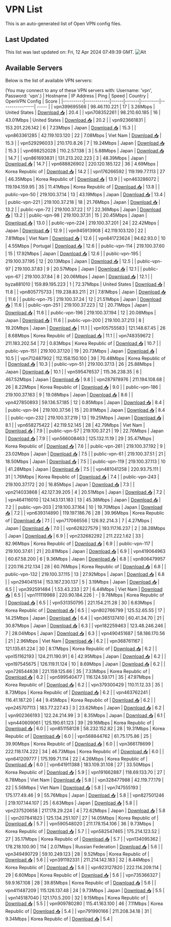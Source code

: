 # VPN List

This is an auto-generated list of Open VPN config files.

## Last Updated

This list was last updated on: Fri, 12 Apr 2024 07:49:39 GMT.
![Alt](https://repobeats.axiom.co/api/embed/186b98318ef1479477931607c1ad7d823f12451f.svg "Repobeats analytics image")

## Available Servers

Below is the list of available VPN servers:

(You may connect to any of these VPN servers with: Username: 'vpn', Password: 'vpn'.)
| Hostname | IP Address | Ping | Speed | Country | OpenVPN Config | Score |
|----------|------------|------|-------|---------|----------------| ----- |
| vpn399695566 | 98.46.110.221 | 17 | 3.26Mbps | United States | [Download 📥](./configs/server_0_US.ovpn) | 20.4 |
| vpn708352261 | 98.210.60.185 | 16 | 43.01Mbps | United States | [Download 📥](./configs/server_1_US.ovpn) | 20.2 |
| vpn923661831 | 153.201.226.142 | 6 | 7.23Mbps | Japan | [Download 📥](./configs/server_2_JP.ovpn) | 15.3 |
| vpn863361285 | 42.119.103.120 | 22 | 7.08Mbps | Viet Nam | [Download 📥](./configs/server_3_VN.ovpn) | 15.3 |
| vpn529296033 | 210.170.8.26 | 7 | 19.24Mbps | Japan | [Download 📥](./configs/server_4_JP.ovpn) | 15.3 |
| vpn698252028 | 110.2.57.138 | 3 | 5.88Mbps | Japan | [Download 📥](./configs/server_5_JP.ovpn) | 14.7 |
| vpn861693831 | 131.213.202.223 | 3 | 48.39Mbps | Japan | [Download 📥](./configs/server_6_JP.ovpn) | 14.7 |
| vpn688826902 | 220.120.185.122 | 36 | 4.69Mbps | Korea Republic of | [Download 📥](./configs/server_7_KR.ovpn) | 14.2 |
| vpn176266592 | 119.199.77.113 | 27 | 46.35Mbps | Korea Republic of | [Download 📥](./configs/server_8_KR.ovpn) | 13.9 |
| vpn463286072 | 119.194.159.95 | 35 | 11.41Mbps | Korea Republic of | [Download 📥](./configs/server_9_KR.ovpn) | 13.8 |
| public-vpn-50 | 219.100.37.14 | 13 | 43.19Mbps | Japan | [Download 📥](./configs/server_10_JP.ovpn) | 13.4 |
| public-vpn-221 | 219.100.37.218 | 18 | 21.76Mbps | Japan | [Download 📥](./configs/server_11_JP.ovpn) | 13.2 |
| public-vpn-72 | 219.100.37.22 | 17 | 22.36Mbps | Japan | [Download 📥](./configs/server_12_JP.ovpn) | 13.2 |
| public-vpn-98 | 219.100.37.31 | 15 | 20.45Mbps | Japan | [Download 📥](./configs/server_13_JP.ovpn) | 13.0 |
| public-vpn-224 | 219.100.37.201 | 24 | 22.42Mbps | Japan | [Download 📥](./configs/server_14_JP.ovpn) | 12.9 |
| vpn945913908 | 42.119.103.120 | 22 | 7.81Mbps | Viet Nam | [Download 📥](./configs/server_15_VN.ovpn) | 12.6 |
| vpn841723624 | 94.62.93.0 | 10 | 4.55Mbps | Portugal | [Download 📥](./configs/server_16_PT.ovpn) | 12.6 |
| public-vpn-114 | 219.100.37.60 | 15 | 17.92Mbps | Japan | [Download 📥](./configs/server_17_JP.ovpn) | 12.6 |
| public-vpn-195 | 219.100.37.195 | 12 | 20.13Mbps | Japan | [Download 📥](./configs/server_18_JP.ovpn) | 12.5 |
| public-vpn-97 | 219.100.37.83 | 9 | 20.57Mbps | Japan | [Download 📥](./configs/server_19_JP.ovpn) | 12.1 |
| public-vpn-67 | 219.100.37.84 | 8 | 20.06Mbps | Japan | [Download 📥](./configs/server_20_JP.ovpn) | 12.1 |
| byza881010 | 159.89.195.223 | 1 | 72.37Mbps | United States | [Download 📥](./configs/server_21_US.ovpn) | 11.8 |
| vpn805775733 | 119.238.83.211 | 21 | 7.81Mbps | Japan | [Download 📥](./configs/server_22_JP.ovpn) | 11.6 |
| public-vpn-75 | 219.100.37.24 | 12 | 21.51Mbps | Japan | [Download 📥](./configs/server_23_JP.ovpn) | 11.6 |
| public-vpn-251 | 219.100.37.223 | 12 | 20.71Mbps | Japan | [Download 📥](./configs/server_24_JP.ovpn) | 11.6 |
| public-vpn-196 | 219.100.37.194 | 12 | 20.08Mbps | Japan | [Download 📥](./configs/server_25_JP.ovpn) | 11.6 |
| public-vpn-200 | 219.100.37.213 | 8 | 19.20Mbps | Japan | [Download 📥](./configs/server_26_JP.ovpn) | 11.1 |
| vpn105755583 | 121.148.67.45 | 26 | 8.68Mbps | Korea Republic of | [Download 📥](./configs/server_27_KR.ovpn) | 11.1 |
| vpn748359672 | 211.183.202.54 | 72 | 0.83Mbps | Korea Republic of | [Download 📥](./configs/server_28_KR.ovpn) | 10.7 |
| public-vpn-151 | 219.100.37.120 | 19 | 20.73Mbps | Japan | [Download 📥](./configs/server_29_JP.ovpn) | 10.5 |
| vpn712487902 | 112.158.150.100 | 39 | 70.48Mbps | Korea Republic of | [Download 📥](./configs/server_30_KR.ovpn) | 10.3 |
| public-vpn-51 | 219.100.37.13 | 26 | 25.88Mbps | Japan | [Download 📥](./configs/server_31_JP.ovpn) | 10.1 |
| vpn595476537 | 115.36.238.35 | 6 | 467.52Mbps | Japan | [Download 📥](./configs/server_32_JP.ovpn) | 9.8 |
| vpn287978976 | 211.194.108.68 | 26 | 8.22Mbps | Korea Republic of | [Download 📥](./configs/server_33_KR.ovpn) | 9.0 |
| public-vpn-186 | 219.100.37.163 | 9 | 19.08Mbps | Japan | [Download 📥](./configs/server_34_JP.ovpn) | 8.6 |
| vpn427850893 | 59.136.57.185 | 12 | 0.85Mbps | Japan | [Download 📥](./configs/server_35_JP.ovpn) | 8.4 |
| public-vpn-94 | 219.100.37.56 | 15 | 20.91Mbps | Japan | [Download 📥](./configs/server_36_JP.ovpn) | 8.4 |
| public-vpn-232 | 219.100.37.219 | 13 | 19.25Mbps | Japan | [Download 📥](./configs/server_37_JP.ovpn) | 8.1 |
| vpn658275422 | 42.119.52.145 | 28 | 42.79Mbps | Viet Nam | [Download 📥](./configs/server_38_VN.ovpn) | 7.9 |
| public-vpn-57 | 219.100.37.21 | 19 | 22.76Mbps | Japan | [Download 📥](./configs/server_39_JP.ovpn) | 7.9 |
| vpn566008463 | 125.132.11.19 | 29 | 35.47Mbps | Korea Republic of | [Download 📥](./configs/server_40_KR.ovpn) | 7.6 |
| public-vpn-261 | 219.100.37.192 | 9 | 23.02Mbps | Japan | [Download 📥](./configs/server_41_JP.ovpn) | 7.5 |
| public-vpn-61 | 219.100.37.51 | 21 | 18.50Mbps | Japan | [Download 📥](./configs/server_42_JP.ovpn) | 7.5 |
| public-vpn-119 | 219.100.37.113 | 10 | 41.28Mbps | Japan | [Download 📥](./configs/server_43_JP.ovpn) | 7.5 |
| vpn481041258 | 220.93.75.111 | 31 | 1.76Mbps | Korea Republic of | [Download 📥](./configs/server_44_KR.ovpn) | 7.4 |
| public-vpn-243 | 219.100.37.172 | 20 | 16.85Mbps | Japan | [Download 📥](./configs/server_45_JP.ovpn) | 7.3 |
| vpn214033868 | 42.127.39.205 | 4 | 20.51Mbps | Japan | [Download 📥](./configs/server_46_JP.ovpn) | 7.2 |
| vpn464116010 | 124.143.131.183 | 13 | 45.38Mbps | Japan | [Download 📥](./configs/server_47_JP.ovpn) | 7.2 |
| public-vpn-203 | 219.100.37.164 | 10 | 19.70Mbps | Japan | [Download 📥](./configs/server_48_JP.ovpn) | 7.2 |
| vpn639314890 | 119.197.186.76 | 28 | 39.96Mbps | Korea Republic of | [Download 📥](./configs/server_49_KR.ovpn) | 7.1 |
| vpn717066556 | 126.92.214.3 | 7 | 4.27Mbps | Japan | [Download 📥](./configs/server_50_JP.ovpn) | 7.0 |
| vpn628227579 | 193.117.16.237 | 2 | 38.28Mbps | Japan | [Download 📥](./configs/server_51_JP.ovpn) | 6.9 |
| vpn232682292 | 211.222.1.62 | 33 | 82.96Mbps | Korea Republic of | [Download 📥](./configs/server_52_KR.ovpn) | 6.9 |
| public-vpn-117 | 219.100.37.61 | 21 | 20.81Mbps | Japan | [Download 📥](./configs/server_53_JP.ovpn) | 6.9 |
| vpn419064963 | 60.67.58.200 | 6 | 9.36Mbps | Japan | [Download 📥](./configs/server_54_JP.ovpn) | 6.8 |
| vpn806479957 | 220.116.212.134 | 28 | 60.76Mbps | Korea Republic of | [Download 📥](./configs/server_55_KR.ovpn) | 6.8 |
| public-vpn-132 | 219.100.37.115 | 13 | 27.92Mbps | Japan | [Download 📥](./configs/server_56_JP.ovpn) | 6.8 |
| vpn294041514 | 153.167.230.137 | 5 | 3.19Mbps | Japan | [Download 📥](./configs/server_57_JP.ovpn) | 6.5 |
| vpn392591484 | 1.53.43.233 | 27 | 6.44Mbps | Viet Nam | [Download 📥](./configs/server_58_VN.ovpn) | 6.5 |
| vpn111119988 | 220.90.184.226 | - | 9.78Mbps | Korea Republic of | [Download 📥](./configs/server_59_KR.ovpn) | 6.5 |
| vpn531350795 | 221.154.211.28 | 30 | 6.63Mbps | Korea Republic of | [Download 📥](./configs/server_60_KR.ovpn) | 6.5 |
| vpn802766799 | 125.52.65.55 | 17 | 14.25Mbps | Japan | [Download 📥](./configs/server_61_JP.ovpn) | 6.4 |
| vpn365137410 | 60.41.34.70 | 21 | 30.87Mbps | Japan | [Download 📥](./configs/server_62_JP.ovpn) | 6.3 |
| vpn182259463 | 123.48.246.246 | 7 | 28.04Mbps | Japan | [Download 📥](./configs/server_63_JP.ovpn) | 6.3 |
| vpn490451687 | 58.186.170.56 | 21 | 2.96Mbps | Viet Nam | [Download 📥](./configs/server_64_VN.ovpn) | 6.2 |
| vpn368761167 | 121.135.61.224 | 30 | 8.17Mbps | Korea Republic of | [Download 📥](./configs/server_65_KR.ovpn) | 6.2 |
| vpn151162193 | 124.211.190.91 | 6 | 42.95Mbps | Japan | [Download 📥](./configs/server_66_JP.ovpn) | 6.2 |
| vpn197545675 | 126.119.11.124 | 10 | 8.69Mbps | Japan | [Download 📥](./configs/server_67_JP.ovpn) | 6.2 |
| vpn726544838 | 221.159.125.66 | 35 | 7.33Mbps | Korea Republic of | [Download 📥](./configs/server_68_KR.ovpn) | 6.2 |
| vpn599540477 | 116.124.59.171 | 35 | 47.97Mbps | Korea Republic of | [Download 📥](./configs/server_69_KR.ovpn) | 6.2 |
| vpn379300429 | 110.11.12.33 | 35 | 8.73Mbps | Korea Republic of | [Download 📥](./configs/server_70_KR.ovpn) | 6.2 |
| vpn463762241 | 116.41.187.20 | 44 | 9.45Mbps | Korea Republic of | [Download 📥](./configs/server_71_KR.ovpn) | 6.2 |
| vpn245707113 | 183.77.227.43 | 3 | 23.62Mbps | Japan | [Download 📥](./configs/server_72_JP.ovpn) | 6.2 |
| vpn902366193 | 122.24.214.99 | 3 | 8.35Mbps | Japan | [Download 📥](./configs/server_73_JP.ovpn) | 6.1 |
| vpn440609061 | 125.190.61.123 | 39 | 29.16Mbps | Korea Republic of | [Download 📥](./configs/server_74_KR.ovpn) | 6.0 |
| vpn851158128 | 58.232.152.82 | 28 | 19.31Mbps | Korea Republic of | [Download 📥](./configs/server_75_KR.ovpn) | 6.0 |
| vpn568844762 | 61.75.175.86 | 25 | 39.90Mbps | Korea Republic of | [Download 📥](./configs/server_76_KR.ovpn) | 6.0 |
| vpn366178699 | 222.118.174.222 | 34 | 46.73Mbps | Korea Republic of | [Download 📥](./configs/server_77_KR.ovpn) | 6.0 |
| vpn641209777 | 175.199.71.114 | 22 | 4.26Mbps | Korea Republic of | [Download 📥](./configs/server_78_KR.ovpn) | 6.0 |
| vpn641911388 | 183.109.31.108 | 27 | 33.50Mbps | Korea Republic of | [Download 📥](./configs/server_79_KR.ovpn) | 5.9 |
| vpn191662887 | 118.69.133.70 | 27 | 6.78Mbps | Viet Nam | [Download 📥](./configs/server_80_VN.ovpn) | 5.8 |
| vpn328477988 | 42.119.77.179 | 22 | 5.56Mbps | Viet Nam | [Download 📥](./configs/server_81_VN.ovpn) | 5.8 |
| vpn747555193 | 175.177.49.46 | 9 | 55.76Mbps | Japan | [Download 📥](./configs/server_82_JP.ovpn) | 5.8 |
| vpn827501246 | 219.107.144.107 | 25 | 6.63Mbps | Japan | [Download 📥](./configs/server_83_JP.ovpn) | 5.8 |
| vpn237520658 | 217.178.29.224 | 4 | 72.62Mbps | Japan | [Download 📥](./configs/server_84_JP.ovpn) | 5.8 |
| vpn207841823 | 125.134.251.107 | 27 | 14.05Mbps | Korea Republic of | [Download 📥](./configs/server_85_KR.ovpn) | 5.7 |
| vpn590548020 | 211.178.154.106 | 36 | 9.73Mbps | Korea Republic of | [Download 📥](./configs/server_86_KR.ovpn) | 5.7 |
| vpn582547465 | 175.214.123.52 | 27 | 35.17Mbps | Korea Republic of | [Download 📥](./configs/server_87_KR.ovpn) | 5.7 |
| vpn134095362 | 178.218.100.90 | 114 | 2.07Mbps | Russian Federation | [Download 📥](./configs/server_88_RU.ovpn) | 5.6 |
| vpn349490729 | 59.10.249.123 | 28 | 9.52Mbps | Korea Republic of | [Download 📥](./configs/server_89_KR.ovpn) | 5.6 |
| vpn391192331 | 211.214.142.183 | 32 | 8.44Mbps | Korea Republic of | [Download 📥](./configs/server_90_KR.ovpn) | 5.6 |
| vpn923127820 | 222.114.209.114 | 29 | 6.60Mbps | Korea Republic of | [Download 📥](./configs/server_91_KR.ovpn) | 5.6 |
| vpn735366327 | 59.9.167.108 | 28 | 39.85Mbps | Korea Republic of | [Download 📥](./configs/server_92_KR.ovpn) | 5.6 |
| vpn411487209 | 115.126.137.48 | 24 | 9.73Mbps | Japan | [Download 📥](./configs/server_93_JP.ovpn) | 5.5 |
| vpn145187040 | 121.170.5.200 | 32 | 9.15Mbps | Korea Republic of | [Download 📥](./configs/server_94_KR.ovpn) | 5.5 |
| vpn909780280 | 115.41.163.100 | 46 | 7.11Mbps | Korea Republic of | [Download 📥](./configs/server_95_KR.ovpn) | 5.4 |
| vpn791990166 | 211.208.34.18 | 31 | 9.34Mbps | Korea Republic of | [Download 📥](./configs/server_96_KR.ovpn) | 5.4 |

